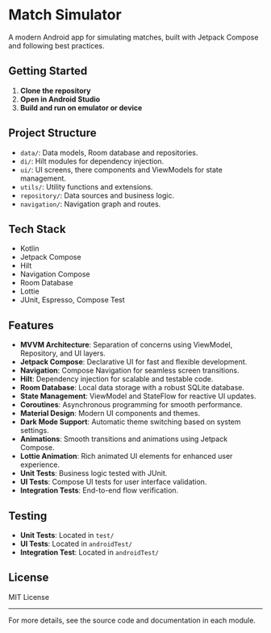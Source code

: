 # Match Simulator

A modern Android app for simulating matches, built with Jetpack Compose and following best practices.

## Getting Started

1. **Clone the repository**
2. **Open in Android Studio**
3. **Build and run on emulator or device**

## Project Structure

- `data/`: Data models, Room database and repositories.
- `di/`: Hilt modules for dependency injection.
- `ui/`: UI screens, there components and ViewModels for state management.
- `utils/`: Utility functions and extensions.
- `repository/`: Data sources and business logic.
- `navigation/`: Navigation graph and routes.

## Tech Stack

- Kotlin
- Jetpack Compose
- Hilt
- Navigation Compose
- Room Database
- Lottie
- JUnit, Espresso, Compose Test

## Features

- **MVVM Architecture**: Separation of concerns using ViewModel, Repository, and UI layers.
- **Jetpack Compose**: Declarative UI for fast and flexible development.
- **Navigation**: Compose Navigation for seamless screen transitions.
- **Hilt**: Dependency injection for scalable and testable code.
- **Room Database**: Local data storage with a robust SQLite database.
- **State Management**: ViewModel and StateFlow for reactive UI updates.
- **Coroutines**: Asynchronous programming for smooth performance.
- **Material Design**: Modern UI components and themes.
- **Dark Mode Support**: Automatic theme switching based on system settings.
- **Animations**: Smooth transitions and animations using Jetpack Compose.
- **Lottie Animation**: Rich animated UI elements for enhanced user experience.
- **Unit Tests**: Business logic tested with JUnit.
- **UI Tests**: Compose UI tests for user interface validation.
- **Integration Tests**: End-to-end flow verification.

## Testing

- **Unit Tests**: Located in `test/`
- **UI Tests**: Located in `androidTest/`
- **Integration Test**: Located in `androidTest/`

## License

MIT License

---

For more details, see the source code and documentation in each module.
